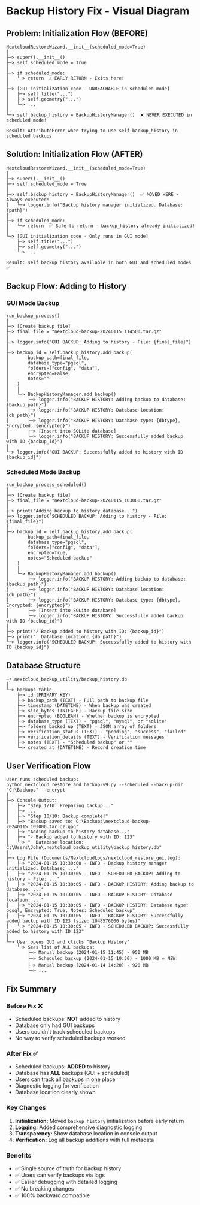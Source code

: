 # Backup History Fix - Visual Diagram

## Problem: Initialization Flow (BEFORE)

```
NextcloudRestoreWizard.__init__(scheduled_mode=True)
│
├─> super().__init__()
├─> self.scheduled_mode = True
│
├─> if scheduled_mode:
│   └─> return  ⚠️ EARLY RETURN - Exits here!
│
├─> [GUI initialization code - UNREACHABLE in scheduled mode]
│   ├─> self.title("...")
│   ├─> self.geometry("...")
│   └─> ...
│
└─> self.backup_history = BackupHistoryManager()  ❌ NEVER EXECUTED in scheduled mode!

Result: AttributeError when trying to use self.backup_history in scheduled backups
```

## Solution: Initialization Flow (AFTER)

```
NextcloudRestoreWizard.__init__(scheduled_mode=True)
│
├─> super().__init__()
├─> self.scheduled_mode = True
│
├─> self.backup_history = BackupHistoryManager()  ✅ MOVED HERE - Always executed!
│   └─> logger.info("Backup history manager initialized. Database: {path}")
│
├─> if scheduled_mode:
│   └─> return  ✅ Safe to return - backup_history already initialized!
│
└─> [GUI initialization code - Only runs in GUI mode]
    ├─> self.title("...")
    ├─> self.geometry("...")
    └─> ...

Result: self.backup_history available in both GUI and scheduled modes ✅
```

## Backup Flow: Adding to History

### GUI Mode Backup

```
run_backup_process()
│
├─> [Create backup file]
├─> final_file = "nextcloud-backup-20240115_114500.tar.gz"
│
├─> logger.info("GUI BACKUP: Adding to history - File: {final_file}")
│
├─> backup_id = self.backup_history.add_backup(
│       backup_path=final_file,
│       database_type="pgsql",
│       folders=["config", "data"],
│       encrypted=False,
│       notes=""
│   )
│   │
│   └─> BackupHistoryManager.add_backup()
│       ├─> logger.info("BACKUP HISTORY: Adding backup to database: {backup_path}")
│       ├─> logger.info("BACKUP HISTORY: Database location: {db_path}")
│       ├─> logger.info("BACKUP HISTORY: Database type: {dbtype}, Encrypted: {encrypted}")
│       ├─> [Insert into SQLite database]
│       └─> logger.info("BACKUP HISTORY: Successfully added backup with ID {backup_id}")
│
└─> logger.info("GUI BACKUP: Successfully added to history with ID {backup_id}")
```

### Scheduled Mode Backup

```
run_backup_process_scheduled()
│
├─> [Create backup file]
├─> final_file = "nextcloud-backup-20240115_103000.tar.gz"
│
├─> print("Adding backup to history database...")
├─> logger.info("SCHEDULED BACKUP: Adding to history - File: {final_file}")
│
├─> backup_id = self.backup_history.add_backup(
│       backup_path=final_file,
│       database_type="pgsql",
│       folders=["config", "data"],
│       encrypted=True,
│       notes="Scheduled backup"
│   )
│   │
│   └─> BackupHistoryManager.add_backup()
│       ├─> logger.info("BACKUP HISTORY: Adding backup to database: {backup_path}")
│       ├─> logger.info("BACKUP HISTORY: Database location: {db_path}")
│       ├─> logger.info("BACKUP HISTORY: Database type: {dbtype}, Encrypted: {encrypted}")
│       ├─> [Insert into SQLite database]
│       └─> logger.info("BACKUP HISTORY: Successfully added backup with ID {backup_id}")
│
├─> print("✓ Backup added to history with ID: {backup_id}")
├─> print("  Database location: {db_path}")
└─> logger.info("SCHEDULED BACKUP: Successfully added to history with ID {backup_id}")
```

## Database Structure

```
~/.nextcloud_backup_utility/backup_history.db
│
└─> backups table
    ├─> id (PRIMARY KEY)
    ├─> backup_path (TEXT) - Full path to backup file
    ├─> timestamp (DATETIME) - When backup was created
    ├─> size_bytes (INTEGER) - Backup file size
    ├─> encrypted (BOOLEAN) - Whether backup is encrypted
    ├─> database_type (TEXT) - "pgsql", "mysql", or "sqlite"
    ├─> folders_backed_up (TEXT) - JSON array of folders
    ├─> verification_status (TEXT) - "pending", "success", "failed"
    ├─> verification_details (TEXT) - Verification messages
    ├─> notes (TEXT) - "Scheduled backup" or ""
    └─> created_at (DATETIME) - Record creation time
```

## User Verification Flow

```
User runs scheduled backup:
python nextcloud_restore_and_backup-v9.py --scheduled --backup-dir "C:\Backups" --encrypt
│
├─> Console Output:
│   ├─> "Step 1/10: Preparing backup..."
│   ├─> ...
│   ├─> "Step 10/10: Backup complete!"
│   ├─> "Backup saved to: C:\Backups\nextcloud-backup-20240115_103000.tar.gz.gpg"
│   ├─> "Adding backup to history database..."
│   ├─> "✓ Backup added to history with ID: 123"
│   └─> "  Database location: C:\Users\John\.nextcloud_backup_utility\backup_history.db"
│
├─> Log File (Documents/NextcloudLogs/nextcloud_restore_gui.log):
│   ├─> "2024-01-15 10:30:00 - INFO - Backup history manager initialized. Database: ..."
│   ├─> "2024-01-15 10:30:05 - INFO - SCHEDULED BACKUP: Adding to history - File: ..."
│   ├─> "2024-01-15 10:30:05 - INFO - BACKUP HISTORY: Adding backup to database: ..."
│   ├─> "2024-01-15 10:30:05 - INFO - BACKUP HISTORY: Database location: ..."
│   ├─> "2024-01-15 10:30:05 - INFO - BACKUP HISTORY: Database type: pgsql, Encrypted: True, Notes: Scheduled backup"
│   ├─> "2024-01-15 10:30:05 - INFO - BACKUP HISTORY: Successfully added backup with ID 123 (size: 1048576000 bytes)"
│   └─> "2024-01-15 10:30:05 - INFO - SCHEDULED BACKUP: Successfully added to history with ID 123"
│
└─> User opens GUI and clicks "Backup History":
    └─> Sees list of ALL backups:
        ├─> Manual backup (2024-01-15 11:45) - 950 MB
        ├─> Scheduled backup (2024-01-15 10:30) - 1000 MB ⭐ NEW!
        ├─> Manual backup (2024-01-14 14:20) - 920 MB
        └─> ...
```

## Fix Summary

### Before Fix ❌
- Scheduled backups: **NOT** added to history
- Database only had GUI backups
- Users couldn't track scheduled backups
- No way to verify scheduled backups worked

### After Fix ✅
- Scheduled backups: **ADDED** to history
- Database has **ALL** backups (GUI + scheduled)
- Users can track all backups in one place
- Diagnostic logging for verification
- Database location clearly shown

### Key Changes
1. **Initialization:** Moved `backup_history` initialization before early return
2. **Logging:** Added comprehensive diagnostic logging
3. **Transparency:** Show database location in console output
4. **Verification:** Log all backup additions with full metadata

### Benefits
- ✅ Single source of truth for backup history
- ✅ Users can verify backups via logs
- ✅ Easier debugging with detailed logging
- ✅ No breaking changes
- ✅ 100% backward compatible
